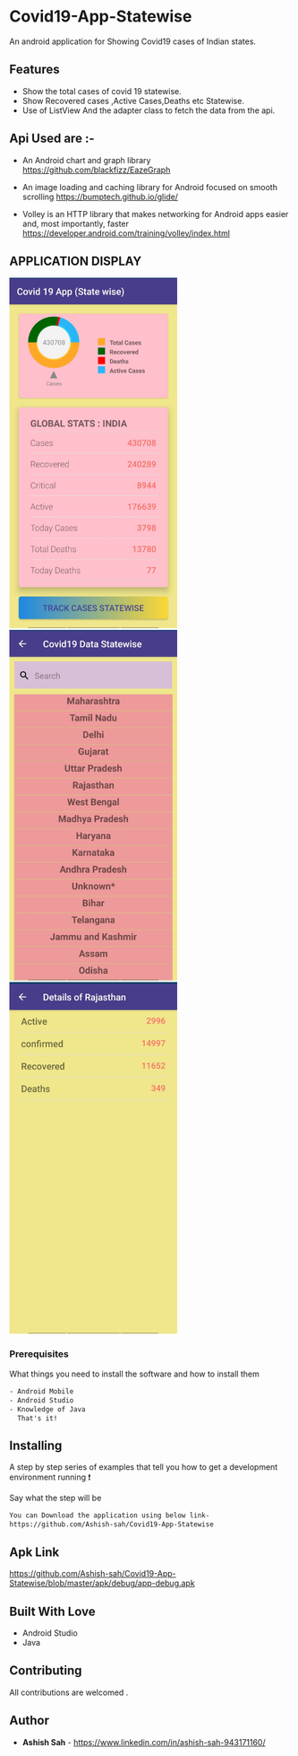 # Covid19-App-Statewise
An android application for Showing Covid19 cases of Indian states.

## Features
- Show the total cases of covid 19 statewise.
- Show Recovered cases ,Active Cases,Deaths etc Statewise.
- Use of ListView And the adapter class to fetch the data from the api.

## Api Used are :-
  - An Android chart and graph library  https://github.com/blackfizz/EazeGraph
    
  - An image loading and caching library for Android focused on smooth scrolling  https://bumptech.github.io/glide/
    
  - Volley is an HTTP library that makes networking for Android apps easier and, most importantly, faster https://developer.android.com/training/volley/index.html
    
 ## APPLICATION DISPLAY
<abc><img src="Screenshots/Layout1.jpg" width=300></abc>
<abc><img src="Screenshots/Layout2.jpg" width=300></abc>
<abc><img src="Screenshots/Layout3.jpg" width=300></abc>

### Prerequisites
What things you need to install the software and how to install them

```
- Android Mobile
- Android Studio
- Knowledge of Java 
  That's it!
```
## Installing

A step by step series of examples that tell you how to get a development environment running :exclamation:

Say what the step will be
```
You can Download the application using below link-
https://github.com/Ashish-sah/Covid19-App-Statewise
```
## Apk Link
https://github.com/Ashish-sah/Covid19-App-Statewise/blob/master/apk/debug/app-debug.apk

## Built With Love
* Android Studio
* Java

## Contributing

All contributions  are welcomed .

## Author
* **Ashish Sah** - https://www.linkedin.com/in/ashish-sah-943171160/
